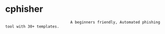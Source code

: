# cphisher
     

        
        
                                 A beginners friendly, Automated phishing tool with 30+ templates.
